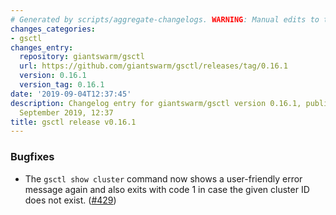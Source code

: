 ```yaml
---
# Generated by scripts/aggregate-changelogs. WARNING: Manual edits to this files will be overwritten.
changes_categories:
- gsctl
changes_entry:
  repository: giantswarm/gsctl
  url: https://github.com/giantswarm/gsctl/releases/tag/0.16.1
  version: 0.16.1
  version_tag: 0.16.1
date: '2019-09-04T12:37:45'
description: Changelog entry for giantswarm/gsctl version 0.16.1, published on 04
  September 2019, 12:37
title: gsctl release v0.16.1
---
```


### Bugfixes

- The `gsctl show cluster` command now shows a user-friendly error message again and also exits with code 1 in case the given cluster ID does not exist. ([#429](https://github.com/giantswarm/gsctl/pull/429))
